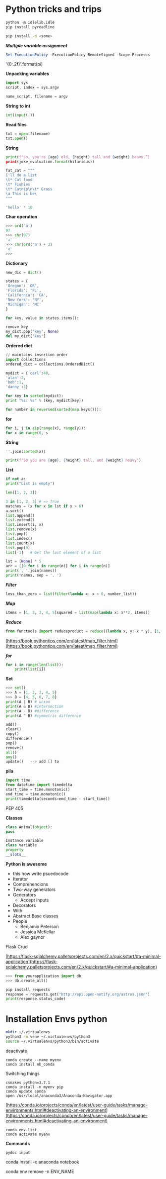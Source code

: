 # Python tricks and trips



```python
python -m idlelib.idle
pip install pyreadline
```

```bash
pip install -d <some>
```

***Multiple variable assignment***

```powershell
Set-ExecutionPolicy -ExecutionPolicy RemoteSigned -Scope Processs
```

'{0:.2f}'.format(pi)

**Unpacking variables**

```python
import sys
script, index = sys.argv

name_script, filename = argv
```

**String to int**

```python
int(input( ))
```

**Read files**

```python
txt = open(filename)
txt.open()
```

**String**

```python
print(f"So, you're {age} old, {height} tall and {weight} heavy.”)
print(joke_evaluation.format(hilarious))

fat_cat = """
I'll do a list
\t* Cat food
\t* Fishies
\t* Catnip\n\t* Grass
\a This is be\
"""

'hello' * 10
```

**Char operation**

```python
>>> ord('a')
97
>>> chr(97)
'a'
>>> chr(ord('a') + 3)
'd'
>>>
```

**Dictionary**

```python
new_dic = dict()

states = {
'Oregon': 'OR',
'Florida': 'FL',
'California': 'CA',
'New York': 'NY',
'Michigan': 'MI'
}

for key, value in states.items():

remove key
my_dict.pop('key', None)
del my_dict['key']
```

**Ordered dict**

```python
// maintains insertion order
import collections
ordered_dict = collections.OrderedDict()
```

```python
mydict = {'carl':40,
'alan':2,
'bob':1,
'danny':3}

for key in sorted(mydict):
print "%s: %s" % (key, mydict[key])

for number in reversed(sorted(map.keys())):
```

**for**

```python
for i, j in zip(range(x), range(y)):
for x in range(0, s
```

**String**

```python
''.join(sorted(a))

print(f"So you are {age}, {height} tall, and {weight} heavy")
```

**List**

```python
if not a:
print("List is empty")

len([1, 2, 3])

3 in [1, 2, 3] # => True
matches = (x for x in lst if x > 6)
a.sort()
list.append()
list.extend()
list.insert(i, x)
list.remove(x)
list.pop()
list.index()
list.count(x)
list.pop(0)
list[-1]   # Get the last element of a list

lst = [None] * 5
arr = [[0 for i in range(n)] for i in range(n)]
print(', '.join(names))
print(*names, sep = ', ')
```

***Filter***

```python
less_than_zero = list(filter(lambda x: x < 0, number_list))
```

***Map***

```python
items = [1, 2, 3, 4, 5]squared = list(map(lambda x: x**2, items))
```

***Reduce***

```python
from functools import reduceproduct = reduce((lambda x, y: x * y), [1, 2, 3, 4])
```

[https://book.pythontips.com/en/latest/map_filter.html](https://book.pythontips.com/en/latest/map_filter.html)

***for***

```python
for i in range(len(list)):
	print(list[i])
```

**Set**

```python
>>> set()
>>> A = {1, 2, 3, 4, 5}
>>> B = {4, 5, 6, 7, 8}
print(A | B) # union
print(A & B) #intersection
print(A - B) #difference
print(A ^ B) #symmetric difference

add()
clear()
copy()
difference()
pop()
remove()
all()
any()
update()   --> add [] to
```

**pila**

```python
import time
from datetime import timedelta
start_time = time.monotonic()
end_time = time.monotonic()
print(timedelta(seconds=end_time - start_time))
```

PEP 405

**Classes**

```python
class Animal(object):
pass

Instance variable
class variable
property
__slots__
```

**Python is awesome**

- this how write psuedocode
- Iterator
- Comprehencions
- Two-way generators
- Generators
    - Accept inputs
- Decorators
- With
- Abstract Base classes
- People
    - Benjamin Peterson
    - Jessica McKellar
    - Alex gaynor

Flask Crud

[https://flask-sqlalchemy.palletsprojects.com/en/2.x/quickstart/#a-minimal-application](https://flask-sqlalchemy.palletsprojects.com/en/2.x/quickstart/#a-minimal-application)

```python
>>> from yourapplication import db
>>> db.create_all()
```

```python
pip install requests
response = requests.get("http://api.open-notify.org/astros.json")
print(response.status_code)
```


# Installation Envs python

```bash
mkdir ~/.virtualenvs
python3 -m venv ~/.virtualenvs/python3
source ~/.virtualenvs/python3/bin/activate
```

deactivate

```
conda create --name myenv
conda install nb_conda
```

Switching things

```
csnakes python=3.7.1
conda install -n myenv pip
conda update conda
open /usr/local/anaconda3/Anaconda-Navigator.app
```

[https://conda.io/projects/conda/en/latest/user-guide/tasks/manage-environments.html#deactivating-an-environment](https://conda.io/projects/conda/en/latest/user-guide/tasks/manage-environments.html#deactivating-an-environment)

```
conda env list
conda activate myenv
```

**Commands**

```
pydoc input
```


conda install -c anaconda notebook

conda env remove -n ENV_NAME